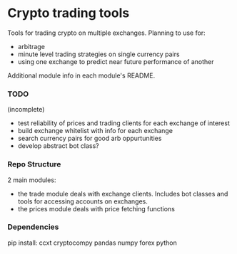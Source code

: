 # Crypto trading tools #
Tools for trading crypto on multiple exchanges. Planning to use for:
- arbitrage
- minute level trading strategies on single currency pairs
- using one exchange to predict near future performance of another

Additional module info in each module's README.

### TODO ###
(incomplete)
- test reliability of prices and trading clients for each exchange of interest
- build exchange whitelist with info for each exchange
- search currency pairs for good arb oppurtunities
- develop abstract bot class?

### Repo Structure ###
2 main modules:
- the trade module deals with exchange clients. Includes bot classes and tools for accessing accounts on exchanges.
- the prices module deals with price fetching functions

### Dependencies ###
pip install:
ccxt
cryptocompy
pandas
numpy
forex python
